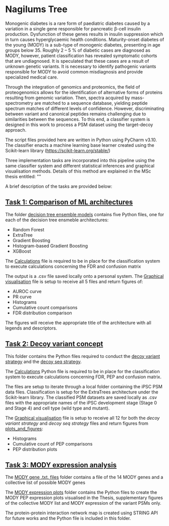 # **Nagilums Tree**

Monogenic diabetes is a rare form of paediatric diabetes caused by a variation in a single gene responsible for pancreatic β-cell insulin production. Dysfunction of 
these genes results in insulin suppression which in turn causes hyperglycaemic health conditions. Maturity-onset diabetes of the young (MODY) is a sub-type of monogenic 
diabetes, presenting in age groups below 35. Roughly 2 – 5 % of diabetic cases are diagnosed as MODY, however, patient classification has revealed symptomatic cohorts that are undiagnosed. 
It is speculated that these cases are a result of unknown genetic variants. It is necessary to identify pathogenic variants responsible for MODY to avoid common misdiagnosis and provide specialized medical care.

Through the integration of genomics and proteomics, the field of proteogenomics allows for the identification of alternative forms of proteins resulting from genomic variation. Then, spectra acquired by mass-spectrometry are matched to a sequence database, yielding peptide spectrum matches of different levels of confidence. However, discriminating between variant and canonical peptides remains challenging due to similarities between the sequences.
To this end, a classifier system is designed in this work to process a PSM dataset using the target-decoy approach.

The script files provided here are written in Python using PyCharm v3.10. 
The classifier enacts a machine learning base learner created using the Scikit-learn library (https://scikit-learn.org/stable/) 

Three implementation tasks are incorporated into this pipeline using the same classifier system and different statistical inferences and graphical visualisation methods. Details of this method are explained in the MSc thesis entitled: ""

A brief description of the tasks are provided below:

## [**Task 1: Comparison of ML architectures**](https://github.com/lorensha/Nagilums-Tree-pipeline/tree/5c9c79f221e35b1ff1c3559e8c39d1f4b26dc041/Task%201%3A%20Comparison%20of%20ML%20architectures)
The folder [decision tree ensemble models](https://github.com/lorensha/Nagilums-Tree-pipeline/tree/d644e651a57059bc12393dcc9ff87d53cbad9030/Task%201%3A%20Comparison%20of%20ML%20architectures/Decision%20tree%20ensemble%20models) contains five Python files, one for each of the decision tree ensmeble architectures:
- Random Forest
- ExtraTree
- Gradient Boosting
- Histogram-based Gradient Boosting
- XGBoost

The [Calculations](https://github.com/lorensha/Nagilums-Tree-pipeline/blob/d644e651a57059bc12393dcc9ff87d53cbad9030/Task%201%3A%20Comparison%20of%20ML%20architectures/Calculations.py) file is required to be in place for the classification system to execute calculations concerning the FDR and confusion matrix

The output is a .csv file saved locally onto a personal system.
The [Graphical visualisation](https://github.com/lorensha/Nagilums-Tree-pipeline/blob/d644e651a57059bc12393dcc9ff87d53cbad9030/Task%201%3A%20Comparison%20of%20ML%20architectures/graphical_visualisation.py) file is setup to receive all 5 files and return figures of:
- AUROC curve
- PR curve
- Histograms
- Cumulative count comparisons
- FDR distribution comparison

The figures will receive the appropriate title of the architecture with all legends and descriptors.

## [Task 2: Decoy variant concept](https://github.com/lorensha/Nagilums-Tree-pipeline/tree/d28b746a761f2ab74cacc4da54df617b8f6cae44/Task%202%3A%20Decoy%20variant%20concept)
This folder contains the Python files required to conduct the [decoy variant strategy](https://github.com/lorensha/Nagilums-Tree-pipeline/blob/d644e651a57059bc12393dcc9ff87d53cbad9030/Task%202%3A%20Decoy%20variant%20concept/decoy_variant_search_strategy.py) and the [decoy seq strategy](https://github.com/lorensha/Nagilums-Tree-pipeline/blob/d644e651a57059bc12393dcc9ff87d53cbad9030/Task%202%3A%20Decoy%20variant%20concept/decoy_sequence_search_strategy.py). 

The [Calculations](https://github.com/lorensha/Nagilums-Tree-pipeline/blob/7c0a953b74b20ededd308a6e809693ac82909dfc/Task%202%3A%20Decoy%20variant%20concept/calculations.py) Python file is required to be in place for the classification system to execute calculations concerning FDR, PEP and confusion matrix.

The files are setup to iterate through a local folder containing the iPSC PSM data files. Classification is setup for the ExtraTrees architecture under the Scikit-learn library. The classified PSM datasets are saved locally as .csv files with the appropriate names of the iPSC development stage (Stage 0 and Stage 4) and cell type (wild type and mutant).

The [Graphical visualisation](https://github.com/lorensha/Nagilums-Tree-pipeline/blob/7c0a953b74b20ededd308a6e809693ac82909dfc/Task%202%3A%20Decoy%20variant%20concept/graphical_visualisation.py) file is setup to receive all 12 for both the _decoy variant strategy_ and _decoy seq strategy_ files and return figures from [plots_and_figures](https://github.com/lorensha/Nagilums-Tree-pipeline/blob/7c0a953b74b20ededd308a6e809693ac82909dfc/Task%202%3A%20Decoy%20variant%20concept/plots_and_figures.py):
- Histograms
- Cumulative count of PEP comparisons
- PEP distribution plots

## [Task 3: MODY expression analysis](https://github.com/lorensha/Nagilums-Tree-pipeline/tree/d28b746a761f2ab74cacc4da54df617b8f6cae44/Task%203%3A%20MODY%20expression%20analysis)

The [MODY gene .txt. files](https://github.com/lorensha/Nagilums-Tree-pipeline/tree/34b3c6ae746f9e9fafa00be669a3bb4acac98391/Task%203%3A%20MODY%20expression%20analysis/MODY%20gene%20.txt%20files) folder contains a file of the 14 MODY genes and a collective list of possible MODY genes

The [MODY expression plots](https://github.com/lorensha/Nagilums-Tree-pipeline/tree/9fee31449552b9f23c6e5a45c34d594094576869/Task%203%3A%20MODY%20expression%20analysis/MODY%20expression%20plots) folder contains the Python files to create the MODY PEP expression plots visualised in the Thesis, supplementary figures of the collective MODY list and MODY expression of the variant PSMs only.

The protein-protein interaction network map is created using STRING API for future works and the Python file is included in this folder.
